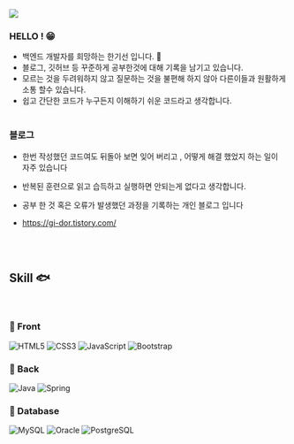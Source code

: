 <!-- 헤더 -->

<img src="https://capsule-render.vercel.app/api?type=waving&color=auto&height=180&section=header&text=gi.dor&fontSize=40" />

<!--소개-->
### HELLO ! 😁

- 백엔드 개발자를 희망하는 한기선 입니다.  :hatching_chick:
- 블로그, 깃허브 등 꾸준하게 공부한것에 대해 기록을 남기고 있습니다.
- 모르는 것을 두려워하지 않고 질문하는 것을 불편해 하지 않아  다른이들과 원활하게 소통 할수 있습니다.
- 쉽고 간단한 코드가 누구든지 이해하기 쉬운 코드라고 생각합니다.
  <br><br>

 ### 블로그
 
 - 한번 작성했던 코드여도 뒤돌아 보면 잊어 버리고 , 어떻게 해결 했었지 하는 일이 자주 있습니다
 - 반복된 훈련으로 읽고 습득하고 실행하면 안되는게 없다고 생각합니다.
 - 공부 한 것 혹은 오류가 발생했던 과정을 기록하는 개인 블로그 입니다

 - https://gi-dor.tistory.com/  
  

<br/><br/>

 
 <!--기술스택-->
  ## Skill :fish:
  <br>


### :whale: Front  
![HTML5](https://img.shields.io/badge/HTML5-E34F26?style=for-the-badge&logo=html5&logoColor=white)
![CSS3](https://img.shields.io/badge/CSS3-1572B6?style=for-the-badge&logo=css3&logoColor=white)
![JavaScript](https://img.shields.io/badge/JavaScript-F7DF1E?style=for-the-badge&logo=JavaScript&logoColor=white)
![Bootstrap](https://img.shields.io/badge/Bootstrap-563D7C?style=for-the-badge&logo=bootstrap&logoColor=white)


### :whale2: Back 
![Java](https://img.shields.io/badge/Java-ED8B00?style=for-the-badge&logo=openjdk&logoColor=white)
![Spring](https://img.shields.io/badge/Spring-6DB33F?style=for-the-badge&logo=spring&logoColor=white)

### :dolphin: Database
![MySQL](https://img.shields.io/badge/MySQL-00000F?style=for-the-badge&logo=mysql&logoColor=white)
![Oracle](https://img.shields.io/badge/Oracle-F80000?style=for-the-badge&logo=Oracle&logoColor=white)
![PostgreSQL](https://img.shields.io/badge/PostgreSQL-316192?style=for-the-badge&logo=postgresql&logoColor=white)





<!--
**gi-dor/gi-dor** is a ✨ _special_ ✨ repository because its `README.md` (this file) appears on your GitHub profile.

Here are some ideas to get you started:

- 🔭 I’m currently working on ...
- 🌱 I’m currently learning ...
- 👯 I’m looking to collaborate on ...
- 🤔 I’m looking for help with ...
- 💬 Ask me about ...
- 📫 How to reach me: ...
- 😄 Pronouns: ...
- ⚡ Fun fact: ...
-->
